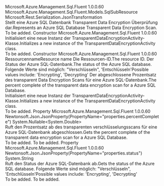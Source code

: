 <Type Name="TransparentDataEncryptionActivity" FullName="Microsoft.Azure.Management.Sql.Fluent.Models.TransparentDataEncryptionActivity">
  <TypeSignature Language="C#" Value="public class TransparentDataEncryptionActivity : Microsoft.Azure.Management.Sql.Fluent.Models.SqlSubResource" />
  <TypeSignature Language="ILAsm" Value=".class public auto ansi beforefieldinit TransparentDataEncryptionActivity extends Microsoft.Azure.Management.Sql.Fluent.Models.SqlSubResource" />
  <TypeSignature Language="DocId" Value="T:Microsoft.Azure.Management.Sql.Fluent.Models.TransparentDataEncryptionActivity" />
  <TypeSignature Language="VB.NET" Value="Public Class TransparentDataEncryptionActivity&#xA;Inherits SqlSubResource" />
  <TypeSignature Language="F#" Value="type TransparentDataEncryptionActivity = class&#xA;    inherit SqlSubResource" />
  <AssemblyInfo>
    <AssemblyName>Microsoft.Azure.Management.Sql.Fluent</AssemblyName>
    <AssemblyVersion>1.0.0.60</AssemblyVersion>
  </AssemblyInfo>
  <Base>
    <BaseTypeName>Microsoft.Azure.Management.Sql.Fluent.Models.SqlSubResource</BaseTypeName>
  </Base>
  <Interfaces />
  <Attributes>
    <Attribute>
      <AttributeName>Microsoft.Rest.Serialization.JsonTransformation</AttributeName>
    </Attribute>
  </Attributes>
  <Docs>
    <summary>
            <span data-ttu-id="bd428-101">Stellt eine Azure SQL Datenbank Transparent Data Encryption Überprüfung dar.</span><span class="sxs-lookup"><span data-stu-id="bd428-101">Represents an Azure SQL Database Transparent Data Encryption Scan.</span></span>
            </summary>
    <remarks>To be added.</remarks>
  </Docs>
  <Members>
    <Member MemberName=".ctor">
      <MemberSignature Language="C#" Value="public TransparentDataEncryptionActivity ();" />
      <MemberSignature Language="ILAsm" Value=".method public hidebysig specialname rtspecialname instance void .ctor() cil managed" />
      <MemberSignature Language="DocId" Value="M:Microsoft.Azure.Management.Sql.Fluent.Models.TransparentDataEncryptionActivity.#ctor" />
      <MemberSignature Language="VB.NET" Value="Public Sub New ()" />
      <MemberType>Constructor</MemberType>
      <AssemblyInfo>
        <AssemblyName>Microsoft.Azure.Management.Sql.Fluent</AssemblyName>
        <AssemblyVersion>1.0.0.60</AssemblyVersion>
      </AssemblyInfo>
      <Parameters />
      <Docs>
        <summary>
            <span data-ttu-id="bd428-102">Initialisiert eine neue Instanz der TransparentDataEncryptionActivity-Klasse.</span><span class="sxs-lookup"><span data-stu-id="bd428-102">Initializes a new instance of the TransparentDataEncryptionActivity class.</span></span>
            </summary>
        <remarks>To be added.</remarks>
      </Docs>
    </Member>
    <Member MemberName=".ctor">
      <MemberSignature Language="C#" Value="public TransparentDataEncryptionActivity (string name = null, string id = null, string status = null, Nullable&lt;double&gt; percentComplete = null);" />
      <MemberSignature Language="ILAsm" Value=".method public hidebysig specialname rtspecialname instance void .ctor(string name, string id, string status, valuetype System.Nullable`1&lt;float64&gt; percentComplete) cil managed" />
      <MemberSignature Language="DocId" Value="M:Microsoft.Azure.Management.Sql.Fluent.Models.TransparentDataEncryptionActivity.#ctor(System.String,System.String,System.String,System.Nullable{System.Double})" />
      <MemberSignature Language="VB.NET" Value="Public Sub New (Optional name As String = null, Optional id As String = null, Optional status As String = null, Optional percentComplete As Nullable(Of Double) = null)" />
      <MemberSignature Language="F#" Value="new Microsoft.Azure.Management.Sql.Fluent.Models.TransparentDataEncryptionActivity : string * string * string * Nullable&lt;double&gt; -&gt; Microsoft.Azure.Management.Sql.Fluent.Models.TransparentDataEncryptionActivity" Usage="new Microsoft.Azure.Management.Sql.Fluent.Models.TransparentDataEncryptionActivity (name, id, status, percentComplete)" />
      <MemberType>Constructor</MemberType>
      <AssemblyInfo>
        <AssemblyName>Microsoft.Azure.Management.Sql.Fluent</AssemblyName>
        <AssemblyVersion>1.0.0.60</AssemblyVersion>
      </AssemblyInfo>
      <Parameters>
        <Parameter Name="name" Type="System.String" />
        <Parameter Name="id" Type="System.String" />
        <Parameter Name="status" Type="System.String" />
        <Parameter Name="percentComplete" Type="System.Nullable&lt;System.Double&gt;" />
      </Parameters>
      <Docs>
        <param name="name"><span data-ttu-id="bd428-103">Ressourcenname</span><span class="sxs-lookup"><span data-stu-id="bd428-103">Resource name</span></span></param>
        <param name="id"><span data-ttu-id="bd428-104">Die Ressourcen-ID.</span><span class="sxs-lookup"><span data-stu-id="bd428-104">The resource ID.</span></span></param>
        <param name="status"><span data-ttu-id="bd428-105">Der Status der Azure SQL-Datenbank.</span><span class="sxs-lookup"><span data-stu-id="bd428-105">The status of the Azure SQL database.</span></span> <span data-ttu-id="bd428-106">Folgende Werte sind möglich: "Verschlüsseln", 'Entschlüsseln'</span><span class="sxs-lookup"><span data-stu-id="bd428-106">Possible values include: 'Encrypting', 'Decrypting'</span></span></param>
        <param name="percentComplete"><span data-ttu-id="bd428-107">Der abgeschlossene Prozentsatz des transparent Data Encryption Scans für eine Azure SQL-Datenbank.</span><span class="sxs-lookup"><span data-stu-id="bd428-107">The percent complete of the transparent data encryption scan for a Azure SQL Database.</span></span></param>
        <summary>
            <span data-ttu-id="bd428-108">Initialisiert eine neue Instanz der TransparentDataEncryptionActivity-Klasse.</span><span class="sxs-lookup"><span data-stu-id="bd428-108">Initializes a new instance of the TransparentDataEncryptionActivity class.</span></span>
            </summary>
        <remarks>To be added.</remarks>
      </Docs>
    </Member>
    <Member MemberName="PercentComplete">
      <MemberSignature Language="C#" Value="public Nullable&lt;double&gt; PercentComplete { get; }" />
      <MemberSignature Language="ILAsm" Value=".property instance valuetype System.Nullable`1&lt;float64&gt; PercentComplete" />
      <MemberSignature Language="DocId" Value="P:Microsoft.Azure.Management.Sql.Fluent.Models.TransparentDataEncryptionActivity.PercentComplete" />
      <MemberSignature Language="VB.NET" Value="Public ReadOnly Property PercentComplete As Nullable(Of Double)" />
      <MemberSignature Language="F#" Value="member this.PercentComplete : Nullable&lt;double&gt;" Usage="Microsoft.Azure.Management.Sql.Fluent.Models.TransparentDataEncryptionActivity.PercentComplete" />
      <MemberType>Property</MemberType>
      <AssemblyInfo>
        <AssemblyName>Microsoft.Azure.Management.Sql.Fluent</AssemblyName>
        <AssemblyVersion>1.0.0.60</AssemblyVersion>
      </AssemblyInfo>
      <Attributes>
        <Attribute>
          <AttributeName>Newtonsoft.Json.JsonProperty(PropertyName="properties.percentComplete")</AttributeName>
        </Attribute>
      </Attributes>
      <ReturnValue>
        <ReturnType>System.Nullable&lt;System.Double&gt;</ReturnType>
      </ReturnValue>
      <Docs>
        <summary>
            <span data-ttu-id="bd428-109">Ruft den Prozentsatz ab des transparenten verschlüsselungsscans für eine Azure SQL-Datenbank abgeschlossen.</span><span class="sxs-lookup"><span data-stu-id="bd428-109">Gets the percent complete of the transparent data encryption scan for a Azure SQL Database.</span></span>
            </summary>
        <value>To be added.</value>
        <remarks>To be added.</remarks>
      </Docs>
    </Member>
    <Member MemberName="Status">
      <MemberSignature Language="C#" Value="public string Status { get; }" />
      <MemberSignature Language="ILAsm" Value=".property instance string Status" />
      <MemberSignature Language="DocId" Value="P:Microsoft.Azure.Management.Sql.Fluent.Models.TransparentDataEncryptionActivity.Status" />
      <MemberSignature Language="VB.NET" Value="Public ReadOnly Property Status As String" />
      <MemberSignature Language="F#" Value="member this.Status : string" Usage="Microsoft.Azure.Management.Sql.Fluent.Models.TransparentDataEncryptionActivity.Status" />
      <MemberType>Property</MemberType>
      <AssemblyInfo>
        <AssemblyName>Microsoft.Azure.Management.Sql.Fluent</AssemblyName>
        <AssemblyVersion>1.0.0.60</AssemblyVersion>
      </AssemblyInfo>
      <Attributes>
        <Attribute>
          <AttributeName>Newtonsoft.Json.JsonProperty(PropertyName="properties.status")</AttributeName>
        </Attribute>
      </Attributes>
      <ReturnValue>
        <ReturnType>System.String</ReturnType>
      </ReturnValue>
      <Docs>
        <summary>
            <span data-ttu-id="bd428-110">Ruft den Status der Azure SQL-Datenbank ab.</span><span class="sxs-lookup"><span data-stu-id="bd428-110">Gets the status of the Azure SQL database.</span></span> <span data-ttu-id="bd428-111">Folgende Werte sind möglich: "Verschlüsseln", 'Entschlüsseln'</span><span class="sxs-lookup"><span data-stu-id="bd428-111">Possible values include: 'Encrypting', 'Decrypting'</span></span>
            </summary>
        <value>To be added.</value>
        <remarks>To be added.</remarks>
      </Docs>
    </Member>
  </Members>
</Type>